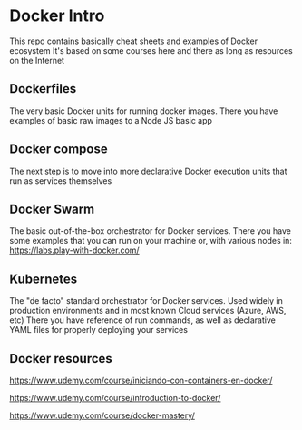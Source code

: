 # Docker Intro
This repo contains basically cheat sheets and examples of Docker ecosystem
It's based on some courses here and there as long as resources on the Internet

## Dockerfiles

The very basic Docker units for running docker images. There you have examples of basic raw images to a Node JS basic app

## Docker compose

The next step is to move into more declarative Docker execution units that run as services themselves

## Docker Swarm

The basic out-of-the-box orchestrator for Docker services. There you have some examples that you can run on your machine or, with various nodes in: https://labs.play-with-docker.com/
  
## Kubernetes

The "de facto" standard orchestrator for Docker services. Used widely in production environments and in most known Cloud services (Azure, AWS, etc)
There you have reference of run commands, as well as declarative YAML files for properly deploying your services
  
## Docker resources
https://www.udemy.com/course/iniciando-con-containers-en-docker/

https://www.udemy.com/course/introduction-to-docker/

https://www.udemy.com/course/docker-mastery/


